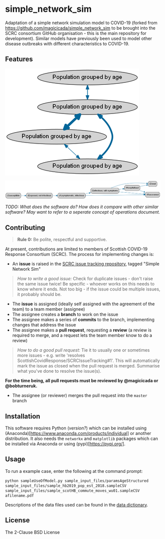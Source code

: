 # simple_network_sim

Adaptation of a simple network simulation model to COVID-19 (forked from https://github.com/magicicada/simple_network_sim to be brought into the SCRC consortium GitHub organisation - this is the main repository for development). Similar models have previously been used to model other disease outbreaks with different characteristics to COVID-19.

## Features

![](assets/network.png)

![](assets/compartments.png)

*TODO: What does the software do? How does it compare with other similar software? May want to refer to a seperate concept of operations document.*

## Contributing

> **Rule 0:** Be polite, respectful and supportive.

At present, contributions are limited to members of Scottish COVID-19 Response Consortium (SCRC). The process for implementing changes is:
- An **issue** is raised in the [SCRC issue tracking repository](https://github.com/ScottishCovidResponse/SCRCIssueTracking), tagged "Simple Network Sim"
> *How to write a good issue:* Check for duplicate issues - don't raise the same issue twice! Be specific - whoever works on this needs to know where it ends. Not too big - if the issue could be multiple issues, it probably should be.
- The **issue** is assigned (ideally self assigned with the agreement of the team) to a team member (assignee)
- The assignee creates a **branch** to work on the issue
- The assignee makes a series of **commits** to the branch, implementing changes that address the issue
- The assignee makes a **pull request**, requesting a **review** (a review is required to merge, and a request lets the team member know to do a review)
> *How to do a good pull request:* Tie it to usually one or sometimes more issues - e.g. write 'resolves ScottishCovidResponse/SCRCIssueTracking#1'. This will automatically mark the issue as closed when the pull request is merged. Summarise what you've done to resolve the issue(s).

**For the time being, all pull requests must be reviewed by @magicicada or @bobturneruk.**
- The assignee (or reviewer) merges the pull request into the `master` branch

## Installation

This software requires Python (*version?*) which can be installed using (Anaconda)[https://www.anaconda.com/products/individual] or another distribution. It also needs the `networkx` and `matplotlib` packages which can be installed via Anaconda or using (pypi)[https://pypi.org/].

## Usage

To run a example case, enter the following at the command prompt:

```{shell}
python sampleUseOfModel.py sample_input_files/paramsAgeStructured sample_input_files/sample_hb2019_pop_est_2018.sampleCSV sample_input_files/sample_scotHB_commute_moves_wu01.sampleCSV afilename.pdf
```

Descriptions of the data files used can be found in the [data dictionary](sample_input_files/data_dictionary.txt).

## License

The 2-Clause BSD License